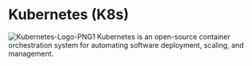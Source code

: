# Kubernetes (K8s)
![Kubernetes-Logo-PNG1](https://user-images.githubusercontent.com/62883434/210126831-a2f1fdf0-6795-4006-aa21-61b380e5c48b.png)
Kubernetes is an open-source container orchestration system for automating software deployment, scaling, and management.
